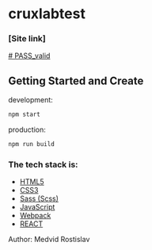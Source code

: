 # cruxlabtest

### [Site link]
<a href="https://fantastic-madeleine-7e7e64.netlify.app"># PASS_valid</a>
## Getting Started and Create

development:

```bash
npm start
```
production:

```bash
npm run build
```
### The tech stack is:

- [HTML5](https://en.wikipedia.org/wiki/HTML5)
- [CSS3](https://en.wikipedia.org/wiki/Cascading_Style_Sheets)
- [Sass (Scss)](https://sass-lang.com/)
- [JavaScript](https://ru.wikipedia.org/wiki/JavaScript)
- [Webpack](https://ru.wikipedia.org/wiki/Webpack)
- [REACT](https://ru.wikipedia.org/wiki/React)


Author: Medvid Rostislav
